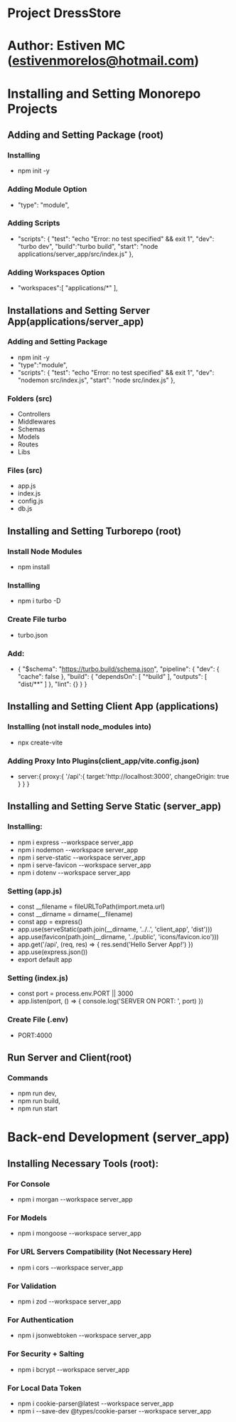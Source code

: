 # Project DressStore
# Author: Estiven MC (estivenmorelos@hotmail.com)

# Installing and Setting Monorepo Projects

## Adding and Setting Package (root)
### Installing
- npm init -y
### Adding Module Option
- "type": "module",
### Adding Scripts 
- "scripts": {
    "test": "echo \"Error: no test specified\" && exit 1",
    "dev": "turbo dev",
    "build":"turbo build",
    "start": "node applications/server_app/src/index.js"
  },
### Adding Workspaces Option
-  "workspaces":[
    "applications/*"
  ],


## Installations and Setting Server App(applications/server_app)
### Adding and Setting Package
- npm init -y
- "type":"module",
- "scripts": {
    "test": "echo \"Error: no test specified\" && exit 1",
    "dev": "nodemon src/index.js",
    "start": "node src/index.js"
  },
### Folders (src)
- Controllers
- Middlewares
- Schemas
- Models
- Routes
- Libs
### Files (src)
- app.js
- index.js
- config.js
- db.js

## Installing and Setting Turborepo (root)
### Install Node Modules
- npm install
### Installing
- npm i turbo -D
### Create File turbo
- turbo.json
### Add:
- {
    "$schema": "https://turbo.build/schema.json",
    "pipeline": {
        "dev": {
            "cache": false
        },
        "build": {
            "dependsOn": [
                "^build"
            ],
            "outputs": [
                "dist/**"
            ]
        },
        "lint": {}
    }
}

## Installing and Setting Client App (applications)
### Installing (not install node_modules into)
- npx create-vite
### Adding Proxy Into Plugins(client_app/vite.config.json)
-  server:{
    proxy:{
      '/api':{
        target:'http://localhost:3000',
        changeOrigin: true
      }
    }
  }


## Installing and Setting Serve Static (server_app)
### Installing:
- npm i express --workspace server_app
- npm i nodemon --workspace server_app
- npm i serve-static --workspace server_app
- npm i serve-favicon --workspace server_app
- npm i dotenv --workspace server_app
### Setting (app.js)
- const __filename = fileURLToPath(import.meta.url)
- const __dirname = dirname(__filename)
- const app = express()
- app.use(serveStatic(path.join(__dirname, '../..', 'client_app', 'dist')))
- app.use(favicon(path.join(__dirname, '../public', 'icons/favicon.ico')))
- app.get('/api', (req, res) => {
    res.send('Hello Server App!')
})
- app.use(express.json())
- export default app
### Setting (index.js)
- const port = process.env.PORT || 3000
- app.listen(port, () => {
    console.log('SERVER ON PORT: ', port)
})
### Create File (.env)
- PORT:4000


## Run Server and Client(root)
### Commands
- npm run dev, 
- npm run build,
- npm run start

# Back-end Development (server_app)

## Installing Necessary Tools (root):
### For Console
- npm i morgan --workspace server_app
### For Models
- npm i mongoose --workspace server_app
### For URL Servers Compatibility (Not Necessary Here)
 - npm i cors --workspace server_app
### For Validation
- npm i zod --workspace server_app
### For Authentication
- npm i jsonwebtoken --workspace server_app
### For Security + Salting
- npm i bcrypt --workspace server_app
### For Local Data Token
- npm i cookie-parser@latest --workspace server_app
- npm i --save-dev @types/cookie-parser --workspace server_app

##